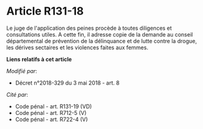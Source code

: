 # Article R131-18

Le juge de l'application des peines procède à toutes diligences et consultations utiles. A cette fin, il adresse copie de la
demande au conseil départemental de prévention de la délinquance et de lutte contre la drogue, les dérives sectaires et les
violences faites aux femmes.

**Liens relatifs à cet article**

_Modifié par_:

  - Décret n°2018-329 du 3 mai 2018 - art. 8

_Cité par_:

  - Code pénal - art. R131-19 (VD)
  - Code pénal - art. R712-5 (V)
  - Code pénal - art. R722-4 (V)
